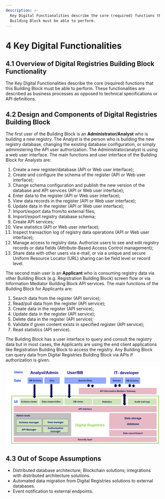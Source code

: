 ```yaml
---
description: >-
  Key Digital Functionalities describe the core (required) functions that this
  Building Block must be able to perform.
---
```


# 4 Key Digital Functionalities

## 4.1 Overview of Digital Registries Building Block Functionality

The Key Digital Functionalities describe the core (required) functions that this Building Block must be able to perform. These functionalities are described as business processes as opposed to technical specifications or API definitions.

## 4.2 Design and Components of Digital Registries Building Block <a href="#docs-internal-guid-d85f59a4-7fff-1564-6ae2-86d67f36a258" id="docs-internal-guid-d85f59a4-7fff-1564-6ae2-86d67f36a258"></a>

The first user of the Building Block is an **Administrator/Analyst** who is building a new registry. The Analyst is the person who is building the new registry database, changing the existing database configuration, or simply administering the API user authorization. The Administrator/analyst is using a web user interface. The main functions and user interface of the Building Block for Analysts are:

1. Create a new register/database (API or Web user interface);
2. Create and configure the schema of the register (API or Web user interface);
3. Change schema configuration and publish the new version of the database and API services (API or Web user interface);
4. Enter data to the register (API or Web user interface);
5. View data records in the register (API or Web user interface);
6. Update data in the register (API or Web user interface);
7. Import/export data from/to external files;
8. Import/export registry database schema;
9. Create API services;
10. View statistics (API or Web user interface);
11. Inspect transaction log of registry data operations (API or Web user interface);
12. Manage access to registry data. Authorize users to see and edit registry records or data fields (Attribute-Based Access Control management);
13. Share data with other users via e-mail, or via a unique and secure Uniform Resource Locator (URL) sharing can be field level or record level.

The second main user is an **Applicant** who is consuming registry data via other Building Block (e.g. Registration Building Block) screen flow or via Information Mediator Building Block API services. The main functions of the Building Block for Applicants are:

1. Search data from the register (API service);
2. Read/pull data from the register (API service);
3. Create data in the register (API service);
4. Update data in the register (API service);
5. Delete data in the register (API service);
6. Validate if given content exists in specified register (API service);
7. Read statistics (API service).

The Building Block has a user interface to query and consult the registry data but in most cases, the Applicants are using the end client applications like Registration Building Block to access the registry. Any Building Block can query data from Digital Registries Building Block via APIs if authorization is given.

![Digital registries functional components](<.gitbook/assets/image3 (1) (1).png>)

## 4.3 Out of Scope Assumptions

* Distributed database architecture; Blockchain solutions; integrations with distributed architecture solutions.
* Automated data migration from Digital Registries solutions to external databases.
* Event notification to external endpoints.
